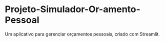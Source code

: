 # Projeto-Simulador-Or-amento-Pessoal
Um aplicativo para gerenciar orçamentos pessoais, criado com Streamlit.
